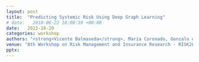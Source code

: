```yaml
---
layout: post
title:  "Predicting Systemic Risk Using Deep Graph Learning"
# date:   2010-06-22 18:08:39 +00:00
date:   2022-10-20
categories: workshop
authors: "<strong>Vicente Balmaseda</strong>, María Coronado, Gonzalo de Cadenas-Santiago"
venue: "8th Workshop on Risk Management and Insurance Research - RISK2022"
pptx: 
---
```

